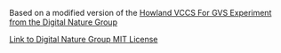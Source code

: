 Based on a modified version of the  [Howland VCCS For GVS Experiment from the Digital Nature Group](https://github.com/DigitalNatureGroup/Howland-VCCS-for-GVS-experiment-prototype)

[Link to Digital Nature Group MIT License](https://github.com/DigitalNatureGroup/Howland-VCCS-for-GVS-experiment-prototype/blob/main/MIT%20License)
